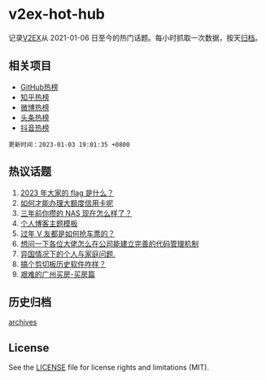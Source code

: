 # v2ex-hot-hub

 记录[V2EX](https://www.v2ex.com/)从 2021-01-06 日至今的热门话题。每小时抓取一次数据，按天[归档](archives)。
 
 ## 相关项目

- [GitHub热榜](https://github.com/lonnyzhang423/github-hot-hub)
- [知乎热榜](https://github.com/lonnyzhang423/zhihu-hot-hub)
- [微博热榜](https://github.com/lonnyzhang423/weibo-hot-hub)
- [头条热榜](https://github.com/lonnyzhang423/toutiao-hot-hub)
- [抖音热榜](https://github.com/lonnyzhang423/douyin-hot-hub)


 `更新时间：2023-01-03 19:01:35 +0800`

## 热议话题

1. [2023 年大家的 flag 是什么？](https://www.v2ex.com/t/906179)
1. [如何才能办理大额度信用卡呢](https://www.v2ex.com/t/906244)
1. [三年前你攒的 NAS 现在怎么样了？](https://www.v2ex.com/t/906204)
1. [个人博客主题模板](https://www.v2ex.com/t/906107)
1. [过年 V 友都是如何抢车票的？](https://www.v2ex.com/t/906181)
1. [想问一下各位大佬怎么在公司能建立完善的代码管理机制](https://www.v2ex.com/t/906151)
1. [异国情况下的个人与家庭问题.](https://www.v2ex.com/t/906184)
1. [搞个剪切板历史软件咋样？](https://www.v2ex.com/t/906130)
1. [艰难的广州买房-买房篇](https://www.v2ex.com/t/906180)

## 历史归档

[archives](archives)

## License

See the [LICENSE](LICENSE) file for license rights and limitations (MIT).
